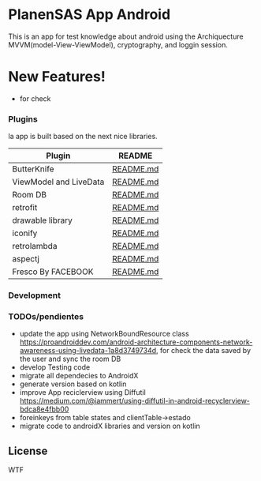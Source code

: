 # PlanenSAS App Android


This is an app for test knowledge about android using the Archiquecture MVVM(model-View-ViewModel), cryptography, and loggin session.

# New Features!

  - for check

### Plugins

la app is built based on the next nice libraries.

| Plugin | README |
| ------ | ------ |
| ButterKnife |             [README.md][PlDb] |
| ViewModel and LiveData |  [README.md][PlGh] |
| Room DB |                 [README.md][PlGd] |
| retrofit |                [README.md][PlOd] |
| drawable library |        [README.md][PlMe] |
| iconify |                 [README.md][PlGa] |
| retrolambda |             [README.md][PlRL] |
| aspectj |                 [README.md][PlAJ] |
| Fresco By FACEBOOK |      [README.md][PlFresco] |


### Development


### TODOs/pendientes

 - update the app using NetworkBoundResource class https://proandroiddev.com/android-architecture-components-network-awareness-using-livedata-1a8d3749734d, for check the data saved by the user and sync the room DB
 - develop Testing code
 - migrate all dependecies to AndroidX
 - generate version based on kotlin
 - improve App reciclerview using Diffutil https://medium.com/@iammert/using-diffutil-in-android-recyclerview-bdca8e4fbb00
 - foreinkeys from table states and clientTable->estado
 - migrate code to androidX libraries and version on kotlin

License
----

WTF


[//]: # (These are reference links used in the body of this note and get stripped out when the markdown processor does its job. There is no need to format nicely because it shouldn't be seen. Thanks SO - http://stackoverflow.com/questions/4823468/store-comments-in-markdown-syntax)

   [PlDb]: <https://jakewharton.github.io/butterknife/>
   [PlGh]: <https://developer.android.com/jetpack/docs/guide>
   [PlGd]: <https://developer.android.com/topic/libraries/architecture/room>
   [PlOd]: <https://square.github.io/retrofit/>
   [PlMe]: <https://github.com/mikepenz/MaterialDrawer>
   [PlGa]: <https://github.com/mikepenz/Android-Iconics>
   [PlRL]: <https://github.com/evant/gradle-retrolambda>
   [PlAJ]: <https://github.com/Archinamon/android-gradle-aspectj>
   [PlFresco]: <https://frescolib.org/>
